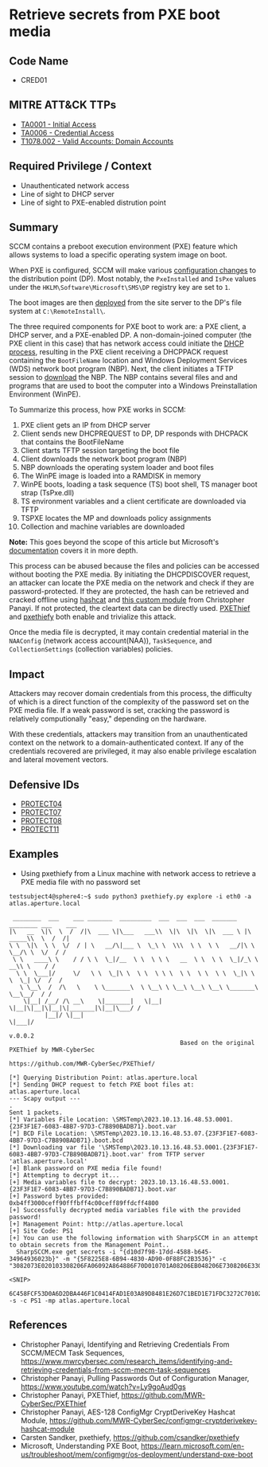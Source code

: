 # Retrieve secrets from PXE boot media
## Code Name
- CRED01

## MITRE ATT&CK TTPs
- [TA0001 - Initial Access](https://attack.mitre.org/tactics/TA0001)
- [TA0006 - Credential Access](https://attack.mitre.org/tactics/TA0006)
- [T1078.002 - Valid Accounts: Domain Accounts](https://attack.mitre.org/techniques/T1078/002/)

## Required Privilege / Context
- Unauthenticated network access
- Line of sight to DHCP server
- Line of sight to PXE-enabled distrution point

## Summary
SCCM contains a preboot execution environment (PXE) feature which allows systems to load a specific operating system image on boot.

When PXE is configured, SCCM will make various [configuration changes](https://learn.microsoft.com/en-us/troubleshoot/mem/configmgr/os-deployment/understand-pxe-boot#pxe-service-point-installation) to the distribution point (DP). Most notably, the `PxeInstalled` and `IsPxe` values under the `HKLM\Software\Microsoft\SMS\DP` registry key are set to `1`.

The boot images are then [deployed](https://learn.microsoft.com/en-us/troubleshoot/mem/configmgr/os-deployment/understand-pxe-boot#add-boot-images-to-a-pxe-enabled-dp) from the site server to the DP's file system at `C:\RemoteInstall\`.

The three required components for PXE boot to work are: a PXE client, a DHCP server, and a PXE-enabled DP. A non-domain-joined computer (the PXE client in this case) that has network access could initiate the [DHCP process](https://www.mwrcybersec.com/research_items/identifying-and-retrieving-credentials-from-sccm-mecm-task-sequences), resulting in the PXE client receiving a DHCPPACK request containing the `BootFileName` location and Windows Deployment Services (WDS) network boot program (NBP). Next, the client initiates a TFTP session to [download](https://learn.microsoft.com/en-us/troubleshoot/mem/configmgr/os-deployment/understand-pxe-boot#downloading-the-boot-files) the NBP. The NBP contains several files and and programs that are used to boot the computer into a Windows Preinstallation Environment (WinPE).

To Summarize this process, how PXE works in SCCM:
1. PXE client gets an IP from DHCP server​
2. Client sends new DHCPREQUEST to DP, DP responds with DHCPACK that contains the BootFileName​
3. Client starts TFTP session targeting the boot file​
4. Client downloads the network boot program (NBP)​
5. NBP downloads the operating system loader and boot files​
6. The WinPE image is loaded into a RAMDISK in memory​
7. WinPE boots, loading a task sequence (TS) boot shell, TS manager boot strap (TsPxe.dll)​
8. TS environment variables and a client certificate are downloaded via TFTP​
9. TSPXE locates the MP and downloads policy assignments​
10. Collection and machine variables are downloaded

**Note:** This goes beyond the scope of this article but Microsoft's [documentation](https://learn.microsoft.com/en-us/troubleshoot/mem/configmgr/os-deployment/understand-pxe-boot) covers it in more depth.

This process can be abused because the files and policies can be accessed without booting the PXE media. By initiating the DHCPDISCOVER request, an attacker can locate the PXE media on the network and check if they are password-protected. If they are protected, the hash can be retrieved and cracked offline using [hashcat](https://github.com/hashcat/hashcat) and [this custom module](https://github.com/MWR-CyberSec/configmgr-cryptderivekey-hashcat-module) from Christopher Panayi. If not protected, the cleartext data can be directly used. [PXEThief](https://github.com/MWR-CyberSec/PXEThief​) and [pxethiefy](https://github.com/csandker/pxethiefy​) both enable and trivialize this attack.

Once the media file is decrypted, it may contain credential material in the `NAAConfig` (network access account(NAA)), `TaskSequence`, and `CollectionSettings` (collection variables) policies.


## Impact

Attackers may recover domain credentials from this process, the difficulty of which is a direct function of the complexity of the password set on the PXE media file. If a weak password is set, cracking the password is relatively computionally "easy," depending on the hardware.

With these credentials, attackers may transition from an unauthenticated context on the network to a domain-authenticated context. If any of the credentials recovered are privileged, it may also enable privilege escalation and lateral movement vectors.

## Defensive IDs
- [PROTECT04](../../defense-techniques/PROTECT04/protect04-description.md)
- [PROTECT07](../../defense-techniques/PROTECT07/protect07-description.md)
- [PROTECT08](../../defense-techniques/PROTECT08/protect08-description.md)
- [PROTECT11](../../defense-techniques/PROTECT11/protect11-description.md)

## Examples

- Using pxethiefy from a Linux machine with network access to retrieve a PXE media file with no password set
```
testsubject4@sphere4:~$ sudo python3 pxethiefy.py explore -i eth0 -a atlas.aperture.local
 
 ________  ___    ___ _______  _________  ___  ___  ___  _______   ________ ___    ___ 
|\   __  \|\  \  /  /|\  ___ \|\___   ___\\  \|\  \|\  \|\  ___ \ |\  _____\\  \  /  /|
\ \  \|\  \ \  \/  / | \   __/\|___ \  \_\ \  \\\  \ \  \ \   __/|\ \  \__/\ \  \/  / /
 \ \   ____\ \    / / \ \  \_|/__  \ \  \ \ \   __  \ \  \ \  \_|/_\ \   __\\ \    / / 
  \ \  \___|/     \/   \ \  \_|\ \  \ \  \ \ \  \ \  \ \  \ \  \_|\ \ \  \_| \/  /  /  
   \ \__\  /  /\   \    \ \_______\  \ \__\ \ \__\ \__\ \__\ \_______\ \__\__/  / /    
    \|__| /__/ /\ __\    \|_______|   \|__|  \|__|\|__|\|__|\|_______|\|__|\___/ /     
          |__|/ \|__|                                                     \|___|/      
                                                                                       v.0.0.2
                                                Based on the original PXEThief by MWR-CyberSec
                                                     https://github.com/MWR-CyberSec/PXEThief/

[*] Querying Distribution Point: atlas.aperture.local
[*] Sending DHCP request to fetch PXE boot files at: atlas.aperture.local
--- Scapy output ---
.
Sent 1 packets.
[*] Variables File Location: \SMSTemp\2023.10.13.16.48.53.0001.{23F3F1E7-6083-4BB7-97D3-C7B890BADB71}.boot.var
[*] BCD File Location: \SMSTemp\2023.10.13.16.48.53.07.{23F3F1E7-6083-4BB7-97D3-C7B890BADB71}.boot.bcd
[*] Downloading var file '\SMSTemp\2023.10.13.16.48.53.0001.{23F3F1E7-6083-4BB7-97D3-C7B890BADB71}.boot.var' from TFTP server 'atlas.aperture.local'
[+] Blank password on PXE media file found!
[*] Attempting to decrypt it...
[+] Media variables file to decrypt: 2023.10.13.16.48.53.0001.{23F3F1E7-6083-4BB7-97D3-C7B890BADB71}.boot.var
[+] Password bytes provided: 0xb4ff3000ceff90fffbff4c00ceff89ffdcff4800
[+] Successfully decrypted media variables file with the provided password!
[+] Management Point: http://atlas.aperture.local
[+] Site Code: PS1
[+] You can use the following information with SharpSCCM in an attempt to obtain secrets from the Management Point..
  SharpSCCM.exe get secrets -i "{d10d7f98-17dd-4588-b645-34964936023b}" -m "{5F8225E8-6B94-4830-AD90-0F88FC2B3536}" -c "3082073E020103308206FA06092A864886F70D010701A08206EB048206E7308206E33082

<SNIP>

6C458FCF53D0A6D2DBA446F1C0414FAD1E03A89D8481E26D7C1BED1E71FDC3272C701020207D0" -s -c PS1 -mp atlas.aperture.local
```

## References
- Christopher Panayi, Identifying and Retrieving Credentials From SCCM/MECM Task Sequences, https://www.mwrcybersec.com/research_items/identifying-and-retrieving-credentials-from-sccm-mecm-task-sequences
- Christopher Panayi, Pulling Passwords Out of Configuration Manager, https://www.youtube.com/watch?v=Ly9goAud0gs
- Christopher Panayi, PXEThief, https://github.com/MWR-CyberSec/PXEThief
- Christopher Panayi, AES-128 ConfigMgr CryptDeriveKey Hashcat Module, https://github.com/MWR-CyberSec/configmgr-cryptderivekey-hashcat-module
- Carsten Sandker, pxethiefy, https://github.com/csandker/pxethiefy​
- Microsoft, Understanding PXE Boot, https://learn.microsoft.com/en-us/troubleshoot/mem/configmgr/os-deployment/understand-pxe-boot
